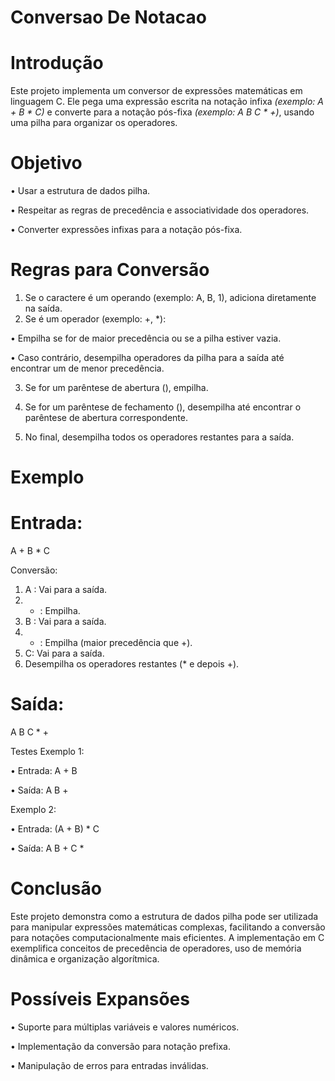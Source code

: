 # Conversao De Notacao

# Introdução
Este projeto implementa um conversor de expressões matemáticas em linguagem C. Ele pega uma expressão escrita na notação infixa *(exemplo: A + B * C)* e converte para a notação pós-fixa *(exemplo: A B C * +)*, usando uma pilha para organizar os operadores.

# Objetivo
• Usar a estrutura de dados pilha.

• Respeitar as regras de precedência e associatividade dos operadores.

• Converter expressões infixas para a notação pós-fixa.

# Regras para Conversão
1. Se o caractere é um operando (exemplo: A, B, 1), adiciona diretamente na saída.
2. Se é um operador (exemplo: +, *):

• Empilha se for de maior precedência ou se a pilha estiver vazia.

• Caso contrário, desempilha operadores da pilha para a saída até encontrar um de menor precedência.

3. Se for um parêntese de abertura (), empilha.

4. Se for um parêntese de fechamento (), desempilha até encontrar o parêntese de abertura correspondente.
   
5. No final, desempilha todos os operadores restantes para a saída.

# Exemplo

# Entrada:

 A + B * C

Conversão:
1.  A : Vai para a saída.
2.  + : Empilha.
3.  B : Vai para a saída.
4.  * : Empilha (maior precedência que +).
5.  C: Vai para a saída.
6.  Desempilha os operadores restantes (* e depois +).

# Saída:

 A B C * +

Testes
Exemplo 1:

• Entrada: A + B

• Saída: A B +

Exemplo 2:

• Entrada: (A + B) * C

• Saída: A B + C *

# Conclusão
Este projeto demonstra como a estrutura de dados pilha pode ser utilizada para manipular expressões matemáticas complexas, facilitando a conversão para notações computacionalmente mais eficientes. A implementação em C exemplifica conceitos de precedência de operadores, uso de memória dinâmica e organização algorítmica.

# Possíveis Expansões

• Suporte para múltiplas variáveis e valores numéricos.

• Implementação da conversão para notação prefixa.

• Manipulação de erros para entradas inválidas.
